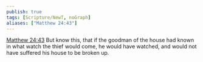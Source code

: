 ```yaml
---
publish: true
tags: [Scripture/NewT, noGraph]
aliases: ["Matthew 24:43"]
---
```

[Matthew 24:43](https://churchofjesuschrist.org/study/scriptures/nt/matt/24?lang=eng&id=p43#p43) But know this, that if the goodman of the house had known in what watch the thief would come, he would have watched, and would not have suffered his house to be broken up.
